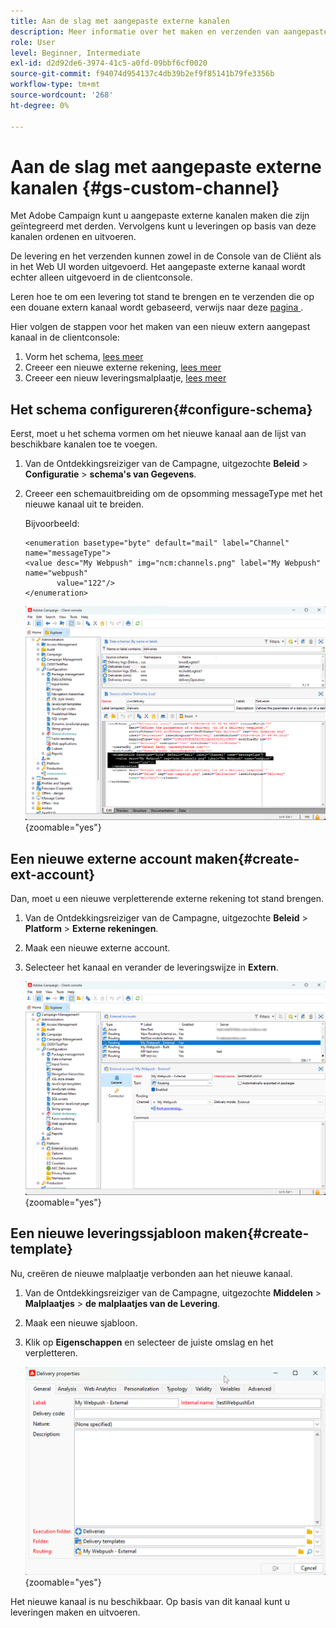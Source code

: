 ```yaml
---
title: Aan de slag met aangepaste externe kanalen
description: Meer informatie over het maken en verzenden van aangepaste externe kanalen met Adobe Campaign Web
role: User
level: Beginner, Intermediate
exl-id: d2d92de6-3974-41c5-a0fd-09bbf6cf0020
source-git-commit: f94074d954137c4db39b2ef9f85141b79fe3356b
workflow-type: tm+mt
source-wordcount: '268'
ht-degree: 0%

---
```


# Aan de slag met aangepaste externe kanalen {#gs-custom-channel}

Met Adobe Campaign kunt u aangepaste externe kanalen maken die zijn geïntegreerd met derden. Vervolgens kunt u leveringen op basis van deze kanalen ordenen en uitvoeren.

De levering en het verzenden kunnen zowel in de Console van de Cliënt als in het Web UI worden uitgevoerd. Het aangepaste externe kanaal wordt echter alleen uitgevoerd in de clientconsole.

Leren hoe te om een levering tot stand te brengen en te verzenden die op een douane extern kanaal wordt gebaseerd, verwijs naar deze [ pagina ](https://experienceleague.adobe.com/docs/campaign-web/v8/msg/gs-custom-channel.html?lang=nl-NL).

Hier volgen de stappen voor het maken van een nieuw extern aangepast kanaal in de clientconsole:

1. Vorm het schema, [ lees meer ](#configure-schema)
1. Creeer een nieuwe externe rekening, [ lees meer ](#create-ext-account)
1. Creeer een nieuw leveringsmalplaatje, [ lees meer ](#create-template)

## Het schema configureren{#configure-schema}

Eerst, moet u het schema vormen om het nieuwe kanaal aan de lijst van beschikbare kanalen toe te voegen.

1. Van de Ontdekkingsreiziger van de Campagne, uitgezochte **Beleid** > **Configuratie** > **schema&#39;s van Gegevens**.

1. Creeer een schemauitbreiding om de opsomming messageType met het nieuwe kanaal uit te breiden.

   Bijvoorbeeld:

   ```
   <enumeration basetype="byte" default="mail" label="Channel" name="messageType">
   <value desc="My Webpush" img="ncm:channels.png" label="My Webpush" name="webpush"
          value="122"/>
   </enumeration>
   ```

   ![](assets/cus-schema.png){zoomable="yes"}

## Een nieuwe externe account maken{#create-ext-account}

Dan, moet u een nieuwe verpletterende externe rekening tot stand brengen.

1. Van de Ontdekkingsreiziger van de Campagne, uitgezochte **Beleid** > **Platform** > **Externe rekeningen**.

1. Maak een nieuwe externe account.

1. Selecteer het kanaal en verander de leveringswijze in **Extern**.

   ![](assets/cus-ext-account.png){zoomable="yes"}

## Een nieuwe leveringssjabloon maken{#create-template}

Nu, creëren de nieuwe malplaatje verbonden aan het nieuwe kanaal.

1. Van de Ontdekkingsreiziger van de Campagne, uitgezochte **Middelen** > **Malplaatjes** > **de malplaatjes van de Levering**.

1. Maak een nieuwe sjabloon.

1. Klik op **Eigenschappen** en selecteer de juiste omslag en het verpletteren.

   ![](assets/cus-template.png){zoomable="yes"}

Het nieuwe kanaal is nu beschikbaar. Op basis van dit kanaal kunt u leveringen maken en uitvoeren.
